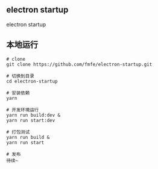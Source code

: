 ## electron startup

electron startup

## 本地运行

```
# clone 
git clone https://github.com/fmfe/electron-startup.git

# 切换到目录
cd electron-startup

# 安装依赖
yarn

# 开发环境运行
yarn run build:dev &
yarn run start:dev

# 打包测试
yarn run build &
yarn run start

# 发布
待续~

```